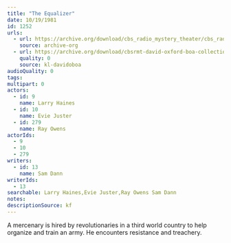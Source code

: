```yaml
---
title: "The Equalizer"
date: 10/19/1981
id: 1252
urls: 
  - url: https://archive.org/download/cbs_radio_mystery_theater/cbs_radio_mystery_theater-1251-1300.zip/cbs_radio_mystery_theater-1251-1300%2Fcbsrmt_1252_the_equalizer.mp3
    source: archive-org
  - url: https://archive.org/download/cbsrmt-david-oxford-boa-collection/CBSRMT-811019-1252-The-Equalizer-(128-48)_WBBM-JE-{BoA}.mp3
    quality: 0
    source: kl-davidoboa
audioQuality: 0
tags: 
multipart: 0
actors:  
  - id: 9
    name: Larry Haines  
  - id: 10
    name: Evie Juster  
  - id: 279
    name: Ray Owens
actorIds:  
  - 9  
  - 10  
  - 279
writers:  
  - id: 13
    name: Sam Dann
writerIds:  
  - 13
searchable: Larry Haines,Evie Juster,Ray Owens Sam Dann
notes: 
descriptionSource: kf
---
```

A mercenary is hired by revolutionaries in a third world country to help organize and train an army. He encounters resistance and treachery.